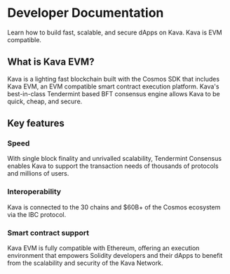 # Developer Documentation

Learn how to build fast, scalable, and secure dApps on Kava. Kava is EVM compatible.

## What is Kava EVM?

Kava is a lighting fast blockchain built with the Cosmos SDK that includes Kava EVM, an EVM compatible smart contract execution platform. Kava's best-in-class Tendermint based BFT consensus engine allows Kava to be quick, cheap, and secure.

## Key features

### Speed

With single block finality and unrivalled scalability, Tendermint Consensus enables Kava to support the transaction needs of thousands of protocols and millions of users.

### Interoperability

Kava is connected to the 30 chains and \$60B+ of the Cosmos ecosystem via the IBC protocol.

### Smart contract support

Kava EVM is fully compatible with Ethereum, offering an execution environment that empowers Solidity developers and their dApps to benefit from the scalability and security of the Kava Network.
